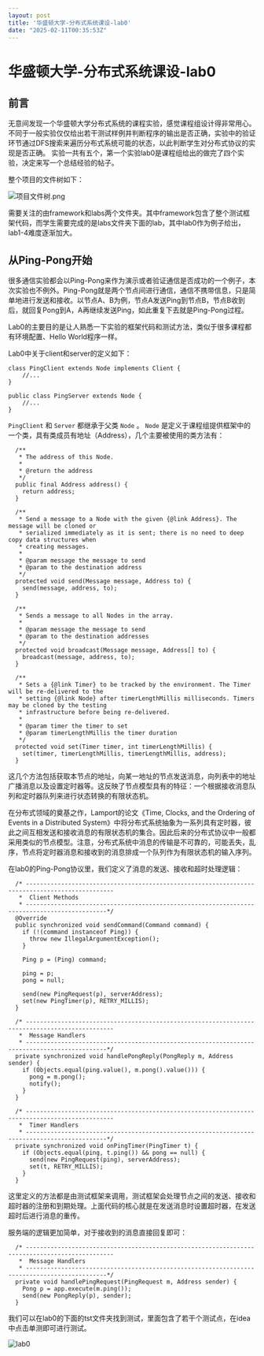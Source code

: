 ```yaml
---
layout: post
title: '华盛顿大学-分布式系统课设-lab0'
date: "2025-02-11T00:35:53Z"
---
```

华盛顿大学-分布式系统课设-lab0
==================

前言
--

无意间发现一个华盛顿大学分布式系统的课程实验，感觉课程组设计得非常用心。不同于一般实验仅仅给出若干测试样例并判断程序的输出是否正确，实验中的验证环节通过DFS搜索来遍历分布式系统可能的状态，以此判断学生对分布式协议的实现是否正确。 实验一共有五个，第一个实验lab0是课程组给出的做完了四个实验，决定来写一个总结经验的帖子。

整个项目的文件树如下：

![项目文件树.png](https://img2024.cnblogs.com/blog/2324147/202502/2324147-20250210162947002-2040160769.png)

需要关注的由framework和labs两个文件夹。其中framework包含了整个测试框架代码，而学生需要完成的是labs文件夹下面的lab，其中lab0作为例子给出，lab1-4难度逐渐加大。

从Ping-Pong开始
------------

很多通信实验都会以Ping-Pong来作为演示或者验证通信是否成功的一个例子，本次实验也不例外。Ping-Pong就是两个节点间进行通信，通信不携带信息，只是简单地进行发送和接收。以节点A、B为例，节点A发送Ping到节点B，节点B收到后，就回复Pong到A，A再继续发送Ping，如此重复下去就是Ping-Pong过程。

Lab0的主要目的是让人熟悉一下实验的框架代码和测试方法，类似于很多课程都有环境配置、Hello World程序一样。

Lab0中关于client和server的定义如下：

    class PingClient extends Node implements Client {
    	//...
    }
    
    public class PingServer extends Node {
    	//...
    }
    

`PingClient` 和 `Server` 都继承于父类 `Node` 。 `Node` 是定义于课程组提供框架中的一个类，具有类成员有地址（Address），几个主要被使用的类方法有：

      /**
       * The address of this Node.
       *
       * @return the address
       */
      public final Address address() {
        return address;
      }
    
      /**
       * Send a message to a Node with the given {@link Address}. The message will be cloned or
       * serialized immediately as it is sent; there is no need to deep copy data structures when
       * creating messages.
       *
       * @param message the message to send
       * @param to the destination address
       */
      protected void send(Message message, Address to) {
        send(message, address, to);
      }
      
      /**
       * Sends a message to all Nodes in the array.
       *
       * @param message the message to send
       * @param to the destination addresses
       */
      protected void broadcast(Message message, Address[] to) {
        broadcast(message, address, to);
      }
    
      /**
       * Sets a {@link Timer} to be tracked by the environment. The Timer will be re-delivered to the
       * setting {@link Node} after timerLengthMillis milliseconds. Timers may be cloned by the testing
       * infrastructure before being re-delivered.
       *
       * @param timer the timer to set
       * @param timerLengthMillis the timer duration
       */
      protected void set(Timer timer, int timerLengthMillis) {
        set(timer, timerLengthMillis, timerLengthMillis, address);
      }
    

这几个方法包括获取本节点的地址，向某一地址的节点发送消息，向列表中的地址广播消息以及设置定时器等。这反映了节点模型具有的特征：一个根据接收消息队列和定时器队列来进行状态转换的有限状态机。

在分布式领域的奠基之作，Lamport的论文《Time, Clocks, and the Ordering of Events in a Distributed System》中将分布式系统抽象为一系列具有定时器，彼此之间互相发送和接收消息的有限状态机的集合。因此后来的分布式协议中一般都采用类似的节点模型。注意，分布式系统中消息的传输是不可靠的，可能丢失，乱序，节点将定时器消息和接收到的消息排成一个队列作为有限状态机的输入序列。

在lab0的Ping-Pong协议里，我们定义了消息的发送、接收和超时处理逻辑：

      /* -----------------------------------------------------------------------------------------------
       *  Client Methods
       * ---------------------------------------------------------------------------------------------*/
      @Override
      public synchronized void sendCommand(Command command) {
        if (!(command instanceof Ping)) {
          throw new IllegalArgumentException();
        }
    
        Ping p = (Ping) command;
    
        ping = p;
        pong = null;
    
        send(new PingRequest(p), serverAddress);
        set(new PingTimer(p), RETRY_MILLIS);
      }
      
      /* -----------------------------------------------------------------------------------------------
       *  Message Handlers
       * ---------------------------------------------------------------------------------------------*/
      private synchronized void handlePongReply(PongReply m, Address sender) {
        if (Objects.equal(ping.value(), m.pong().value())) {
          pong = m.pong();
          notify();
        }
      }
      
      /* -----------------------------------------------------------------------------------------------
       *  Timer Handlers
       * ---------------------------------------------------------------------------------------------*/
      private synchronized void onPingTimer(PingTimer t) {
        if (Objects.equal(ping, t.ping()) && pong == null) {
          send(new PingRequest(ping), serverAddress);
          set(t, RETRY_MILLIS);
        }
      }
    

这里定义的方法都是由测试框架来调用，测试框架会处理节点之间的发送、接收和超时器的注册和到期处理。上面代码的核心就是在发送消息时设置超时器，在发送超时后进行消息的重传。

服务端的逻辑更加简单，对于接收到的消息直接回复即可：

      /* -----------------------------------------------------------------------------------------------
       *  Message Handlers
       * ---------------------------------------------------------------------------------------------*/
      private void handlePingRequest(PingRequest m, Address sender) {
        Pong p = app.execute(m.ping());
        send(new PongReply(p), sender);
      }
    

我们可以在lab0的下面的tst文件夹找到测试，里面包含了若干个测试点，在idea中点击单测即可进行测试。

![lab0](https://img2024.cnblogs.com/blog/2324147/202502/2324147-20250210163028372-724064276.png)